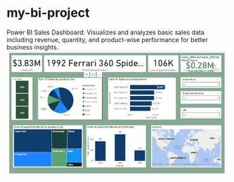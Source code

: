 # my-bi-project
Power BI Sales Dashboard: Visualizes and analyzes basic sales data including revenue, quantity, and product-wise performance for better business insights.
![Dashboard](https://raw.githubusercontent.com/Arooba-21/my-bi-project/4e23fadb4095527d65eedad4dd34661844f79884/Bi%20sales%20project.PNG)
